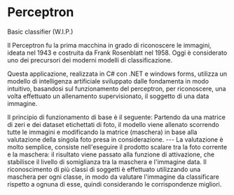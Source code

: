 # Perceptron
Basic classifier (W.I.P.)

Il Perceptron fu la prima macchina in grado di riconoscere le immagini, ideata nel 1943 e costruita da Frank Rosenblatt nel 1958. Oggi è considerato uno dei precursori dei moderni modelli di classificazione.

Questa applicazione, realizzata in C# con .NET e windows forms, utilizza un modello di intelligenza artificiale sviluppato dalle fondamenta in modo intuitivo, basandosi sul funzionamento del perceptron, per riconoscere, una volta effettuato un allenamento supervisionato, il soggetto di una data immagine.

Il principio di funzionamento di base è il seguente:
Partendo da una matrice di zeri e dei dataset etichettati di foto, il modello viene allenato scorrendo tutte le immagini e modificando la matrice (maschera) in base alla valutazione della singola foto presa in considerazione. ---
La valutazione è molto semplice, consiste nell'eseguire il prodotto scalare tra la foto corrente e la maschera: il risultato viene passato alla funzione di attivazione, che stabilisce il livello di somiglianza tra la maschera e l'immagine data. Il riconoscimento di più classi di soggetti è effettuato utilizzando una maschera per ogni classe, in modo da valutare l'immagine da classificare rispetto a ognuna di esse, quindi considerando le corrispondenze migliori.

